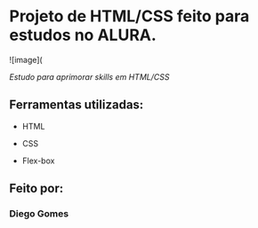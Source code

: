 

# Projeto de HTML/CSS feito para estudos no ALURA. #

![image](

*Estudo para aprimorar skills em HTML/CSS* 

## Ferramentas utilizadas: ##

* HTML

* CSS

* Flex-box

## Feito por: ##

### Diego Gomes ###



